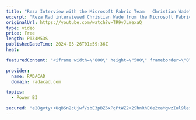 ```yaml
---
title: "Reza Interview with the Microsoft Fabric Team   Christian Wade"
excerpt: "Reza Rad interviewed Christian Wade from the Microsoft Fabric product team, who is leading the data modeling experience in Fabric and Power BI. This talk covers the road from Analysis Services to the Power BI semantic model, the new features associated with the modeling, Direct Lake, Integration with"
originalUrl: https://youtube.com/watch?v=TR9yJLYexaQ
type: video
price: Free
length: PT34M53S
publishedDateTime: 2024-03-26T01:59:36Z
heat: 

featuredContent: "<iframe width=\"800\" height=\"500\" frameborder=\"0\" src=\"https://www.youtube.com/embed/TR9yJLYexaQ\" allow=\"accelerometer; autoplay; encrypted-media; gyroscope; picture-in-picture\" allowfullscreen></iframe>"

provider:
  name: RADACAD
  domain: radacad.com

topics:
  - Power BI

secured: "e2Ogvty++UqBSn2cUjwf/sbE3pBZ6xPqPtWZ2+2ShnRhE0e2xaMgwzIul9lesnKzix6f+ZLJcl7w6sXcDDL34X9AKdSHV9YC01udjxWFFL+tyQvHQW3XLsFOvpwv6kX6iXuVvuOQugrm/SIL7hB1QmoEgMMCTEXnhaM9voZM8PhCpNC1TgaTnhVrCkfAfH9ibmkP5/WBCKDrk7yzTErILi8GvwCVBxhAPDKNedtrOEMvZAMzVr/PABG7ZGXF2hPrJVbFjPOzFIcnqzfO4cvwQGbQaEeTPq96gYQU6rt4ztKdk8FqXIiljFLj5yTpoaMmNWXBjX+WoDVfYLsQwN4n9K/0NbEzRHJ+8KkUfvPcNte3SJlTR0VR9wu8ahFA7upWSmtddkk4VdgUbmP/n/SpzUlSUktaaIQ8vPM2F1Qgseg=;jvr7R8yz+rZERVcjNx1GUQ=="
---
```


